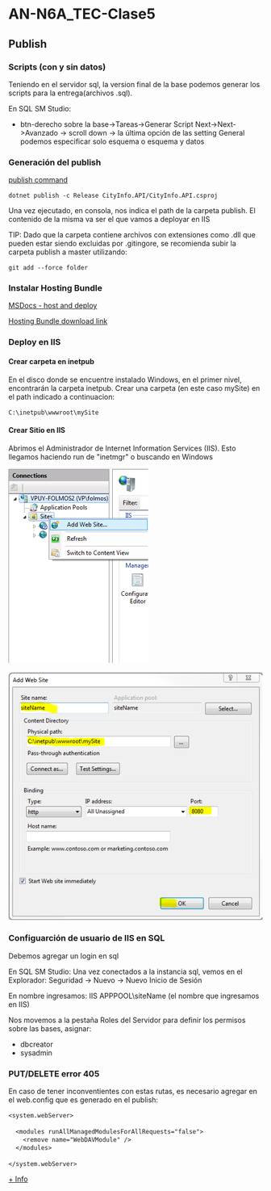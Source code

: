 # AN-N6A_TEC-Clase5

## Publish

 ### Scripts (con y sin datos)
Teniendo en el servidor sql, la version final de la base podemos generar los scripts para la entrega(archivos .sql).

En SQL SM Studio:
* btn-derecho sobre la base->Tareas->Generar Script
Next->Next->Avanzado -> scroll down -> la última opción de las setting General podemos especificar
solo esquema o esquema y datos

### Generación del publish
[publish command](https://docs.microsoft.com/en-us/dotnet/core/tools/dotnet-publish?tabs=netcore21)

```
dotnet publish -c Release CityInfo.API/CityInfo.API.csproj
```

Una vez ejecutado, en consola, nos indica el path de la carpeta publish.
El contenido de la misma va ser el que vamos a deployar en IIS

TIP: Dado que la carpeta contiene archivos con extensiones como .dll que pueden estar siendo excluidas por .gitingore, se recomienda subir la carpeta publish a master utilizando:
```
git add --force folder
```

### Instalar Hosting Bundle
  [MSDocs - host and deploy
  ](https://docs.microsoft.com/en-us/aspnet/core/host-and-deploy/iis/?view=aspnetcore-2.1#install-the-net-core-hosting-bundle)

  [Hosting Bundle download link](https://www.microsoft.com/net/download/thank-you/dotnet-runtime-2.1.5-windows-hosting-bundle-installer)

### Deploy en IIS

#### Crear carpeta en inetpub
En el disco donde se encuentre instalado Windows, en el primer nivel, encontrarán la carpeta inetpub.
Crear una carpeta (en este caso mySite) en el path indicado a continuacion:
```
C:\inetpub\wwwroot\mySite
```

#### Crear Sitio en IIS

Abrimos el Administrador de Internet Information Services (IIS). Esto llegamos haciendo run de "inetmgr" o buscando en Windows

![Agregar nuevo sitio](/IIS_add_new.png)

![Opnciones del nuevo sitio](/IIS_options.png)


### Configuarción de usuario de IIS en SQL
Debemos agregar un login en sql

En SQL SM Studio:
Una vez conectados a la instancia sql, vemos en el Explorador:
Seguridad -> Nuevo -> Nuevo Inicio de Sesión

En nombre ingresamos: IIS APPPOOL\siteName  (el nombre que ingresamos en IIS)


Nos movemos a la pestaña Roles del Servidor para definir los permisos sobre las bases,
asignar:
 * dbcreator
 * sysadmin

### PUT/DELETE error 405
En caso de tener inconventientes con estas rutas, es necesario agregar en el web.config que es generado en el publish:

```
<system.webServer>

  <modules runAllManagedModulesForAllRequests="false">
    <remove name="WebDAVModule" />
  </modules>

</system.webServer>
```

[+ Info](https://www.ryadel.com/en/error-405-methods-not-allowed-asp-net-core-put-delete-requests/)
